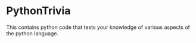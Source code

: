 # PythonTrivia

This contains python code that tests your knowledge of various aspects of the python language.